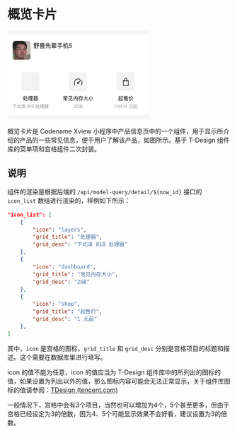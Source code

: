 # 概览卡片

<img src="../imgs/x-ihead.png" style="width:320px; height:200px" />

概览卡片是 Codename Xview 小程序中产品信息页中的一个组件，用于显示所介绍的产品的一些常见信息，便于用户了解该产品，如图所示。基于 T-Design 组件库的菜单项和宫格组件二次封装。



## 说明

组件的渲染是根据后端的 `/api/model-query/detail/${now_id}` 接口的 `icon_list` 数组进行渲染的，样例如下所示：

```json
"icon_list": [
    {
        "icon": "layers", 
        "grid_title": "处理器",
        "grid_desc": "下北泽 810 处理器"
    },
    {
        "icon": "dashboard",
        "grid_title": "常见内存大小",
        "grid_desc": "2GB"
    },
    {
        "icon": "shop",
        "grid_title": "起售价",
        "grid_desc": "1 元起"
    },
]
```



其中，`icon` 是宫格的图标，`grid_title` 和 `grid_desc` 分别是宫格项目的标题和描述。这个需要在数据库里进行填写。

icon 的值不能为任意，icon 的值应当为 T-Design 组件库中的所列出的图标的值，如果设置为列出以外的值，那么图标内容可能会无法正常显示，关于组件库图标的值请参阅：[TDesign (tencent.com)](https://tdesign.tencent.com/miniprogram/components/icon)



一般情况下，宫格中会有3个项目，当然也可以增加为4个，5个甚至更多，但由于宫格已经设定为3的倍数，因为4、5个可能显示效果不会好看，建议设置为3的倍数。
